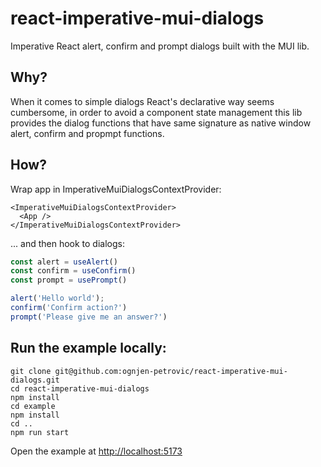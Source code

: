 # react-imperative-mui-dialogs
Imperative React alert, confirm and prompt dialogs built with the MUI lib.

## Why?

When it comes to simple dialogs React's declarative way seems cumbersome, in order to avoid a component state management this lib provides the dialog functions that have same signature as native window alert, confirm and propmpt functions.

## How?

Wrap app in ImperativeMuiDialogsContextProvider:
```tsx
<ImperativeMuiDialogsContextProvider>
  <App />
</ImperativeMuiDialogsContextProvider>
```

... and then hook to dialogs:

```ts
const alert = useAlert()
const confirm = useConfirm()
const prompt = usePrompt()

alert('Hello world');
confirm('Confirm action?')
prompt('Please give me an answer?')
``` 

## Run the example locally:

```console
git clone git@github.com:ognjen-petrovic/react-imperative-mui-dialogs.git
cd react-imperative-mui-dialogs
npm install
cd example
npm install
cd ..
npm run start
```

Open the example at <a href="http://localhost:5173" target="_blank">http://localhost:5173</a>


